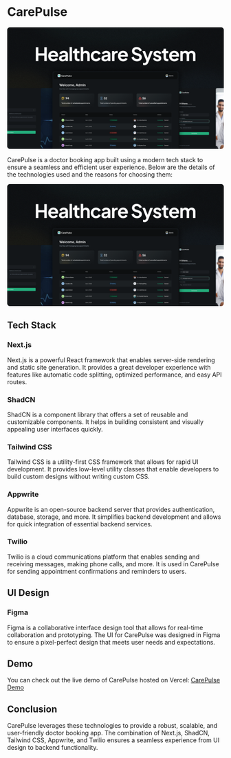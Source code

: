 # CarePulse

[![CarePulse Demo](https://github.com/vijaykolar/care-pulse/blob/master/Cover.png)](https://care-pulse-nine-mu.vercel.app/)

CarePulse is a doctor booking app built using a modern tech stack to ensure a seamless and efficient user experience. Below are the details of the technologies used and the reasons for choosing them:

[![CarePulse Demo](cover.png)](https://care-pulse-nine-mu.vercel.app/)

## Tech Stack

### Next.js

Next.js is a powerful React framework that enables server-side rendering and static site generation. It provides a great developer experience with features like automatic code splitting, optimized performance, and easy API routes.

### ShadCN

ShadCN is a component library that offers a set of reusable and customizable components. It helps in building consistent and visually appealing user interfaces quickly.

### Tailwind CSS

Tailwind CSS is a utility-first CSS framework that allows for rapid UI development. It provides low-level utility classes that enable developers to build custom designs without writing custom CSS.

### Appwrite

Appwrite is an open-source backend server that provides authentication, database, storage, and more. It simplifies backend development and allows for quick integration of essential backend services.

### Twilio

Twilio is a cloud communications platform that enables sending and receiving messages, making phone calls, and more. It is used in CarePulse for sending appointment confirmations and reminders to users.

## UI Design

### Figma

Figma is a collaborative interface design tool that allows for real-time collaboration and prototyping. The UI for CarePulse was designed in Figma to ensure a pixel-perfect design that meets user needs and expectations.

## Demo

You can check out the live demo of CarePulse hosted on Vercel: [CarePulse Demo](https://care-pulse-nine-mu.vercel.app/)

## Conclusion

CarePulse leverages these technologies to provide a robust, scalable, and user-friendly doctor booking app. The combination of Next.js, ShadCN, Tailwind CSS, Appwrite, and Twilio ensures a seamless experience from UI design to backend functionality.
